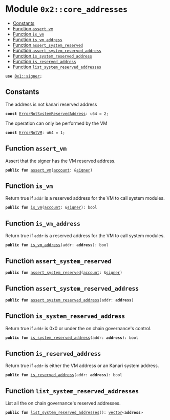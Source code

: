 
<a name="0x2_core_addresses"></a>

# Module `0x2::core_addresses`



-  [Constants](#@Constants_0)
-  [Function `assert_vm`](#0x2_core_addresses_assert_vm)
-  [Function `is_vm`](#0x2_core_addresses_is_vm)
-  [Function `is_vm_address`](#0x2_core_addresses_is_vm_address)
-  [Function `assert_system_reserved`](#0x2_core_addresses_assert_system_reserved)
-  [Function `assert_system_reserved_address`](#0x2_core_addresses_assert_system_reserved_address)
-  [Function `is_system_reserved_address`](#0x2_core_addresses_is_system_reserved_address)
-  [Function `is_reserved_address`](#0x2_core_addresses_is_reserved_address)
-  [Function `list_system_reserved_addresses`](#0x2_core_addresses_list_system_reserved_addresses)


<pre><code><b>use</b> <a href="">0x1::signer</a>;
</code></pre>



<a name="@Constants_0"></a>

## Constants


<a name="0x2_core_addresses_ErrorNotSystemReservedAddress"></a>

The address is not kanari reserved address


<pre><code><b>const</b> <a href="core_addresses.md#0x2_core_addresses_ErrorNotSystemReservedAddress">ErrorNotSystemReservedAddress</a>: u64 = 2;
</code></pre>



<a name="0x2_core_addresses_ErrorNotVM"></a>

The operation can only be performed by the VM


<pre><code><b>const</b> <a href="core_addresses.md#0x2_core_addresses_ErrorNotVM">ErrorNotVM</a>: u64 = 1;
</code></pre>



<a name="0x2_core_addresses_assert_vm"></a>

## Function `assert_vm`

Assert that the signer has the VM reserved address.


<pre><code><b>public</b> <b>fun</b> <a href="core_addresses.md#0x2_core_addresses_assert_vm">assert_vm</a>(<a href="account.md#0x2_account">account</a>: &<a href="">signer</a>)
</code></pre>



<a name="0x2_core_addresses_is_vm"></a>

## Function `is_vm`

Return true if <code>addr</code> is a reserved address for the VM to call system modules.


<pre><code><b>public</b> <b>fun</b> <a href="core_addresses.md#0x2_core_addresses_is_vm">is_vm</a>(<a href="account.md#0x2_account">account</a>: &<a href="">signer</a>): bool
</code></pre>



<a name="0x2_core_addresses_is_vm_address"></a>

## Function `is_vm_address`

Return true if <code>addr</code> is a reserved address for the VM to call system modules.


<pre><code><b>public</b> <b>fun</b> <a href="core_addresses.md#0x2_core_addresses_is_vm_address">is_vm_address</a>(addr: <b>address</b>): bool
</code></pre>



<a name="0x2_core_addresses_assert_system_reserved"></a>

## Function `assert_system_reserved`



<pre><code><b>public</b> <b>fun</b> <a href="core_addresses.md#0x2_core_addresses_assert_system_reserved">assert_system_reserved</a>(<a href="account.md#0x2_account">account</a>: &<a href="">signer</a>)
</code></pre>



<a name="0x2_core_addresses_assert_system_reserved_address"></a>

## Function `assert_system_reserved_address`



<pre><code><b>public</b> <b>fun</b> <a href="core_addresses.md#0x2_core_addresses_assert_system_reserved_address">assert_system_reserved_address</a>(addr: <b>address</b>)
</code></pre>



<a name="0x2_core_addresses_is_system_reserved_address"></a>

## Function `is_system_reserved_address`

Return true if <code>addr</code> is 0x0 or under the on chain governance's control.


<pre><code><b>public</b> <b>fun</b> <a href="core_addresses.md#0x2_core_addresses_is_system_reserved_address">is_system_reserved_address</a>(addr: <b>address</b>): bool
</code></pre>



<a name="0x2_core_addresses_is_reserved_address"></a>

## Function `is_reserved_address`

Return true if <code>addr</code> is either the VM address or an Kanari system address.


<pre><code><b>public</b> <b>fun</b> <a href="core_addresses.md#0x2_core_addresses_is_reserved_address">is_reserved_address</a>(addr: <b>address</b>): bool
</code></pre>



<a name="0x2_core_addresses_list_system_reserved_addresses"></a>

## Function `list_system_reserved_addresses`

List all the on chain governance's reserved addresses.


<pre><code><b>public</b> <b>fun</b> <a href="core_addresses.md#0x2_core_addresses_list_system_reserved_addresses">list_system_reserved_addresses</a>(): <a href="">vector</a>&lt;<b>address</b>&gt;
</code></pre>
